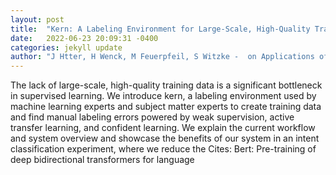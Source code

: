 ```yaml
---
layout: post
title:  "Kern: A Labeling Environment for Large-Scale, High-Quality Training Data"
date:   2022-06-23 20:09:31 -0400
categories: jekyll update
author: "J Htter, H Wenck, M Feuerpfeil, S Witzke -  on Applications of Natural Language to , 2022"
---
```

The lack of large-scale, high-quality training data is a significant bottleneck in supervised learning. We introduce kern, a labeling environment used by machine learning experts and subject matter experts to create training data and find manual labeling errors powered by weak supervision, active transfer learning, and confident learning. We explain the current workflow and system overview and showcase the benefits of our system in an intent classification experiment, where we reduce the  Cites: Bert: Pre-training of deep bidirectional transformers for language